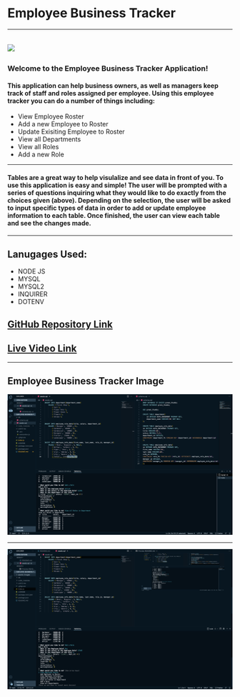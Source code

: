 # Employee Business Tracker
----
![](https://camo.githubusercontent.com/c652dbcdb4bc224b3e4d7bd673bdbf698c6681a7503057b555e88f47eb523af5/68747470733a2f2f696d672e736869656c64732e696f2f62616467652f4c6963656e73652d4d49542d79656c6c6f77677265656e)
----

### Welcome to the Employee Business Tracker Application!

#### This application can help business owners, as well as managers keep track  of staff and roles assigned per employee. Using this employee tracker you can do a number of things including:

* View Employee Roster
* Add a new Employee to Roster
* Update Exisiting Employee to Roster
* View all Departments
* View all Roles
* Add a new Role 
-----
#### Tables are a great way to help visulalize and see data in front of you. To use this application is easy and simple! The user will be prompted with a series of questions inquiring what they would like to do exactly from the choices given (above). Depending on the selection, the user will be asked to input specific types of data in order to add or update employee information to each table. Once finished, the user can view each table and see the changes made.
----
## Lanugages Used:
* NODE JS
* MYSQL
* MYSQL2
* INQUIRER
* DOTENV

## [GitHub Repository Link](https://github.com/jadehuynh/employee-business-tracker)
## [Live Video Link](https://youtu.be/-6dNSefL1kc)
----
## Employee Business Tracker Image

![](./assets/images/readme.png)

----

![](./assets/images/businesstracker.png)
